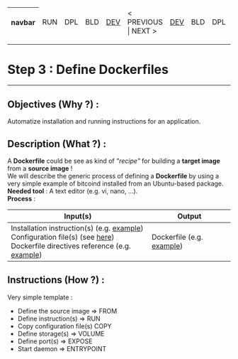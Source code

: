 <table>
    <thead>
        <tr>
            <th>navbar</th>
            <td>RUN</td>
            <td>DPL</td>
            <td>BLD</td>
            <td><A href="https://github.com/babonet13/HostYourNode/tree/master/HowTo/2_InstallApplications">DEV</A></td>
            <td>< PREVIOUS | NEXT ></td>
            <td><A href="https://github.com/babonet13/HostYourNode/tree/master/HowTo/4_BuildImages">DEV</A></td>
            <td>BLD</td>
            <td>DPL</td>
            <td>RUN</td>
            <th><A href="https://github.com/babonet13/HostYourNode/blob/master/Who/Profiles.md">profiles</A></th>
        </tr>
    </thead>
</table>

---
# Step 3 : Define Dockerfiles
---

Objectives (Why ?) :
--
Automatize installation and running instructions for an application.

Description (What ?) :
--
A __Dockerfile__ could be see as kind of _"recipe"_ for building a __target image__ from a __source image__ !   
We will describe the generic process of defining a __Dockerfile__ by using a very simple example of bitcoind installed from an Ubuntu-based package.  
__Needed tool__ : A text editor (e.g. vi, nano, ...).  
__Process__ : 
<table>
    <thead>
        <tr>
            <th>Input(s)</th>
            <th>Output</th>
        </tr>
    </thead>
    <tbody>
        <tr>
            <td>Installation instruction(s) (e.g. <A href="https://github.com/babonet13/HelloWorld/tree/master/App/bitcoind">example</A>)</br>Configuration file(s) (see <A href="https://github.com/babonet13/HostYourNode/blob/master/Docker/bitcoind_pkg-ubuntu/bitcoin.conf">here</A>)</br>Dockerfile directives reference (e.g. <A href="https://docs.docker.com/engine/reference/builder/#cmd">example</A>)</td>
            <td>Dockerfile (e.g. <A href="https://github.com/babonet13/HostYourNode/blob/master/Docker/bitcoind_pkg-ubuntu/Dockerfile">example</A>)</td>
        </tr>
    </tbody>
</table>

Instructions (How ?) :
--
Very simple template :
* Define the source image => FROM
* Define instruction(s) => RUN
* Copy configuration file(s) COPY
* Define storage(s) => VOLUME
* Define port(s) => EXPOSE
* Start daemon => ENTRYPOINT



